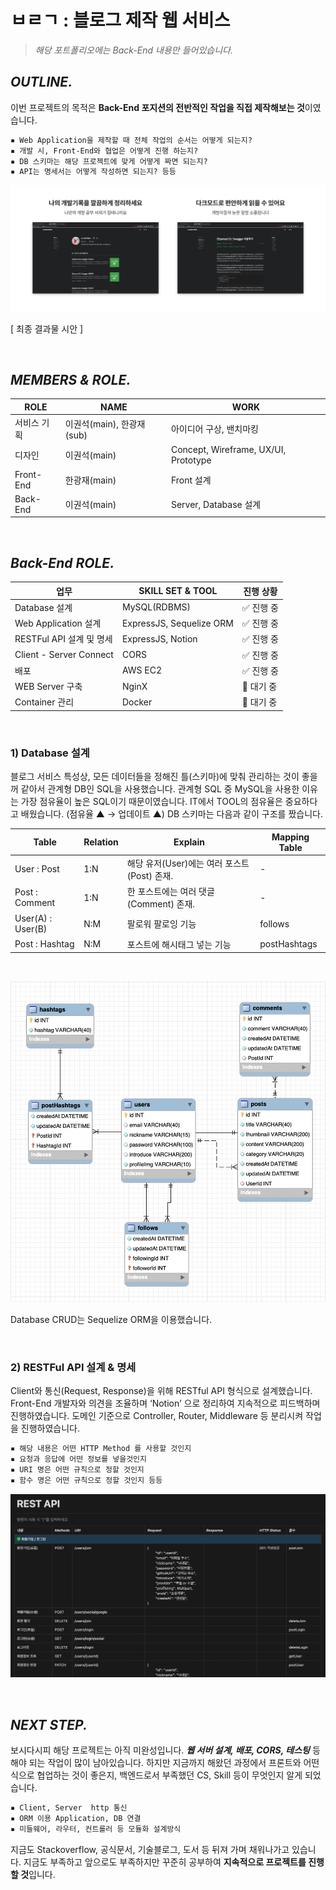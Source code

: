 # ㅂㄹㄱ : 블로그 제작 웹 서비스

> *해당 포트폴리오에는 Back-End 내용만 들어있습니다.*
> 

## *OUTLINE.*


이번 프로젝트의 목적은 **Back-End 포지션의 전반적인 작업을 직접 제작해보는 것**이였습니다. 

```xml
▪︎ Web Application을 제작할 때 전체 작업의 순서는 어떻게 되는지?
▪︎ 개발 시, Front-End와 협업은 어떻게 진행 하는지?
▪︎ DB 스키마는 해당 프로젝트에 맞게 어떻게 짜면 되는지?
▪︎ API는 명세서는 어떻게 작성하면 되는지? 등등
```

![poster](./readme/mock_up.png)

[ 최종 결과물 시안 ]

<br>

## *MEMBERS & ROLE.*

| ROLE | NAME | WORK |
| --- | --- | --- |
| 서비스 기획 | 이권석(main), 한광재(sub) | 아이디어 구상, 밴치마킹 |
| 디자인 | 이권석(main) | Concept, Wireframe, UX/UI, Prototype |
| Front-End | 한광재(main) | Front 설계 |
| Back-End | 이권석(main) | Server, Database 설계 |

<br>

## *Back-End ROLE.*

| 업무 | SKILL SET & TOOL | 진행 상황 |
| --- | --- | --- |
| Database 설계 | MySQL(RDBMS) | ✅ 진행 중 |
| Web Application 설계 | ExpressJS, Sequelize ORM | ✅ 진행 중 |
| RESTFul API 설계 및 명세 | ExpressJS, Notion | ✅ 진행 중 |
| Client - Server Connect | CORS | ✅ 진행 중 |
| 배포 | AWS EC2 | ✅ 진행 중 |
| WEB Server 구축 | NginX | 🔄 대기 중 |
| Container 관리 | Docker | 🔄 대기 중 |

<br>

### 1) Database 설계

블로그 서비스 특성상, 모든 데이터들을 정해진 틀(스키마)에 맞춰 관리하는 것이 좋을꺼 같아서 관계형 DB인 SQL을 사용했습니다. 
관계형 SQL 중 MySQL을 사용한 이유는 가장 점유율이 높은 SQL이기 때문이였습니다.
IT에서 TOOL의 점유율은 중요하다고 배웠습니다. (점유율 ▲  →  업데이트 ▲)
DB 스키마는 다음과 같이 구조를 짰습니다. 

| Table | Relation | Explain | Mapping Table |
| --- | --- | --- | --- |
| User : Post | 1:N | 해당 유저(User)에는 여러 포스트(Post) 존재. | - |
| Post : Comment | 1:N | 한 포스트에는 여러 댓글(Comment) 존재. | - |
| User(A) : User(B) | N:M | 팔로워 팔로잉 기능 | follows |
| Post : Hashtag | N:M | 포스트에 해시태그 넣는 기능 | postHashtags |

<br>

![poster](./readme/table.png)

Database CRUD는 Sequelize ORM을 이용했습니다.

<br>

### 2) RESTFul API 설계 & 명세

Client와 통신(Request, Response)을 위해 RESTful API 형식으로 설계했습니다.
Front-End 개발자와 의견을 조율하며 ‘Notion’ 으로 정리하여 지속적으로 피드백하며 진행하였습니다.
도메인 기준으로 Controller, Router, Middleware 등 분리시켜 작업을 진행하였습니다.

```xml
▪︎ 해당 내용은 어떤 HTTP Method 를 사용할 것인지
▪︎ 요청과 응답에 어떤 정보를 넣을것인지
▪︎ URI 명은 어떤 규칙으로 정할 것인지
▪︎ 함수 명은 어떤 규칙으로 정할 것인지 등등
```

![poster](./readme/API.png)

<br>

## *NEXT STEP.*


보시다시피 해당 프로젝트는 아직 미완성입니다. 
***웹 서버 설계, 배포, CORS, 테스팅***  등 해야 되는 작업이 많이 남아있습니다.
하지만 지금까지 해왔던 과정에서 프론트와 어떤식으로 협업하는 것이 좋은지, 
백엔드로서 부족했던 CS, Skill 등이 무엇인지 알게 되었습니다.

```xml
▪︎ Client, Server  http 통신
▪︎ ORM 이용 Application, DB 연결
▪︎ 미들웨어, 라우터, 컨트롤러 등 모듈화 설계방식
```

지금도 Stackoverflow, 공식문서, 기술블로그, 도서 등 뒤져 가며 채워나가고 있습니다.
지금도 부족하고 앞으로도 부족하지만 꾸준히 공부하여 **지속적으로 프로젝트를 진행할 것**입니다.